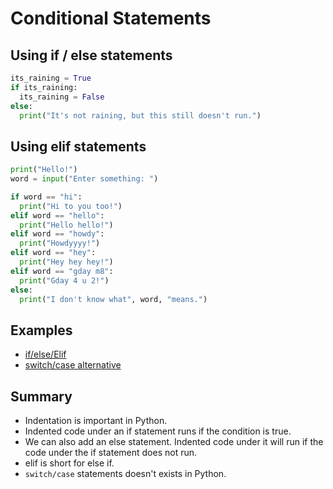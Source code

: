 # Conditional Statements

## Using if / else statements

```python
its_raining = True
if its_raining:
  its_raining = False
else:
  print("It's not raining, but this still doesn't run.")
```

## Using elif statements

```python
print("Hello!")
word = input("Enter something: ")

if word == "hi":
  print("Hi to you too!")
elif word == "hello":
  print("Hello hello!")
elif word == "howdy":
  print("Howdyyyy!")
elif word == "hey":
  print("Hey hey hey!")
elif word == "gday m8":
  print("Gday 4 u 2!")
else:
  print("I don't know what", word, "means.")
```

## Examples

* [if/else/Elif](examples/conditionals.py)
* [switch/case alternative](examples/switch-alternative.py)

## Summary

* Indentation is important in Python.
* Indented code under an if statement runs if the condition is true.
* We can also add an else statement. Indented code under it will run if the code under the if statement does not run.
* elif is short for else if.
* `switch/case` statements doesn't exists in Python.
